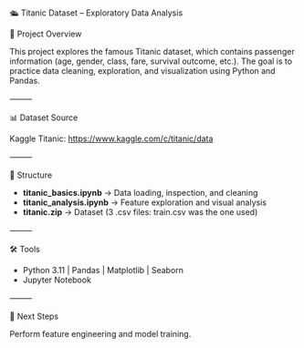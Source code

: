🛳️ Titanic Dataset – Exploratory Data Analysis

📌 Project Overview

This project explores the famous Titanic dataset, which contains passenger information (age, gender, class, fare, survival outcome, etc.). The goal is to practice data cleaning, exploration, and visualization using Python and Pandas.

⸻

📊 Dataset Source

Kaggle Titanic: https://www.kaggle.com/c/titanic/data

⸻

📂 Structure

- **titanic_basics.ipynb** → Data loading, inspection, and cleaning  
- **titanic_analysis.ipynb** → Feature exploration and visual analysis
- **titanic.zip** → Dataset (3 .csv files: train.csv was the one used) 

⸻

🛠️ Tools

- Python 3.11 | Pandas | Matplotlib | Seaborn
- Jupyter Notebook

⸻

🤔 Next Steps

Perform feature engineering and model training.
